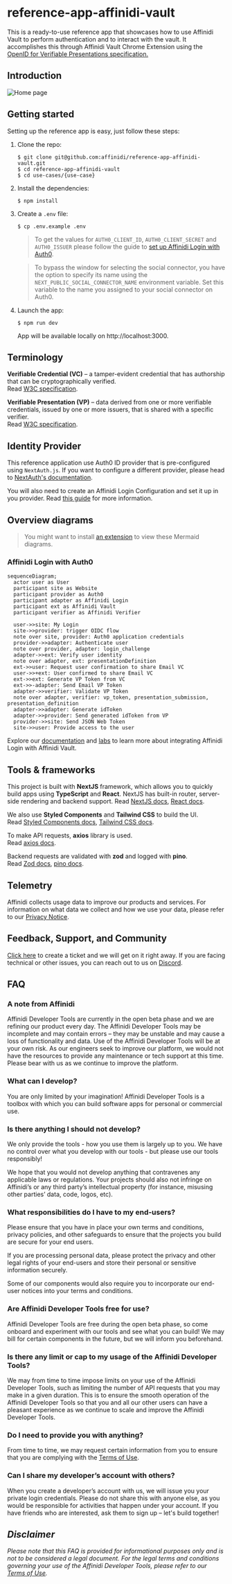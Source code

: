 # reference-app-affinidi-vault

This is a ready-to-use reference app that showcases how to use Affinidi Vault to perform authentication and to interact with the vault. It accomplishes this through Affinidi Vault Chrome Extension using the [OpenID for Verifiable Presentations specification.](https://openid.net/specs/openid-4-verifiable-presentations-1_0.html)

## Introduction

![Home page](./docs/home_page.png)

## Getting started

Setting up the reference app is easy, just follow these steps:  
1. Clone the repo:
    ```
    $ git clone git@github.com:affinidi/reference-app-affinidi-vault.git
    $ cd reference-app-affinidi-vault
    $ cd use-cases/{use-case}
    ```
2. Install the dependencies:
    ```
    $ npm install
    ```
3. Create a `.env` file:
    ```
    $ cp .env.example .env
    ```

    > To get the values for `AUTH0_CLIENT_ID`, `AUTH0_CLIENT_SECRET` and `AUTH0_ISSUER` please follow the guide to [set up Affinidi Login with Auth0](./guides/auth0/setup-auth0.md).

    > To bypass the window for selecting the social connector, you have the option to specify its name using the `NEXT_PUBLIC_SOCIAL_CONNECTOR_NAME` environment variable. Set this variable to the name you assigned to your social connector on Auth0.

4. Launch the app:
    ```
    $ npm run dev
    ```
    
    App will be available locally on http://localhost:3000.

## Terminology

**Verifiable Credential (VC)** – a tamper-evident credential that has authorship that can be cryptographically verified.  
Read [W3C specification](https://www.w3.org/TR/vc-data-model/).

**Verifiable Presentation (VP)** – data derived from one or more verifiable credentials, issued by one or more issuers, that is shared with a specific verifier.  
Read [W3C specification](https://www.w3.org/TR/vc-data-model/).

## Identity Provider

This reference application use Auth0 ID provider that is pre-configured using `NextAuth.js`. If you want to configure a different provider, please head to [NextAuth's documentation](https://next-auth.js.org/providers/).

You will also need to create an Affinidi Login Configuration and set it up in you provider. Read [this guide](./guides/setup-login-config.md) for more information.

## Overview diagrams

> You might want to install [an extension](https://marketplace.visualstudio.com/items?itemName=bierner.markdown-mermaid) to view these Mermaid diagrams.

### Affinidi Login with Auth0

```mermaid
sequenceDiagram;
  actor user as User
  participant site as Website
  participant provider as Auth0
  participant adapter as Affinidi Login
  participant ext as Affinidi Vault
  participant verifier as Affinidi Verifier

  user->>site: My Login
  site->>provider: trigger OIDC flow
  note over site, provider: Auth0 application credentials
  provider->>adapter: Authenticate user
  note over provider, adapter: login_challenge
  adapter->>ext: Verify user identity
  note over adapter, ext: presentationDefinition
  ext->>user: Request user confirmation to share Email VC 
  user->>+ext: User confirmed to share Email VC
  ext->>ext: Generate VP Token from VC
  ext->>-adapter: Send Email VP Token
  adapter->>verifier: Validate VP Token
  note over adapter, verifier: vp_token, presentation_submission, presentation_definition
  adapter->>adapter: Generate idToken
  adapter->>provider: Send generated idToken from VP
  provider->>site: Send JSON Web Token
  site->>user: Provide access to the user
```

Explore our [documentation](https://docs.affinidi.com/docs/) and [labs](https://docs.affinidi.com/labs/) to learn more about integrating Affinidi Login with Affinidi Vault.

## Tools & frameworks

This project is built with **NextJS** framework, which allows you to quickly build apps using **TypeScript** and **React**. NextJS has built-in router, server-side rendering and backend support.
Read [NextJS docs](https://nextjs.org/docs/getting-started), [React docs](https://reactjs.org/docs/getting-started.html).  

We also use **Styled Components** and **Tailwind CSS** to build the UI.  
Read [Styled Components docs](https://styled-components.com/docs), [Tailwind CSS docs](https://tailwindcss.com/docs/installation).  

To make API requests, **axios** library is used.  
Read [axios docs](https://axios-http.com/docs/intro).  

Backend requests are validated with **zod** and logged with **pino**.  
Read [Zod docs](https://www.npmjs.com/package/zod), [pino docs](https://www.npmjs.com/package/pino).  

## Telemetry

Affinidi collects usage data to improve our products and services. For information on what data we collect and how we use your data, please refer to our [Privacy Notice](https://www.affinidi.com/privacy-notice).

## Feedback, Support, and Community

[Click here](https://github.com/affinidi/reference-app-affinidi-vault/issues) to create a ticket and we will get on it right away. If you are facing technical or other issues, you can reach out to us on [Discord](https://discord.com/invite/jx2hGBk5xE).

## FAQ

### A note from Affinidi

Affinidi Developer Tools are currently in the open beta phase and we are refining our product every day. The Affinidi Developer Tools may be incomplete and may contain errors – they may be unstable and may cause a loss of functionality and data. Use of the Affinidi Developer Tools will be at your own risk. As our engineers seek to improve our platform, we would not have the resources to provide any maintenance or tech support at this time. Please bear with us as we continue to improve the platform.

### What can I develop?

You are only limited by your imagination! Affinidi Developer Tools is a toolbox with which you can build software apps for personal or commercial use.

### Is there anything I should not develop?

We only provide the tools - how you use them is largely up to you. We have no control over what you develop with our tools - but please use our tools responsibly!

We hope that you would not develop anything that contravenes any applicable laws or regulations. Your projects should also not infringe on Affinidi’s or any third party’s intellectual property (for instance, misusing other parties’ data, code, logos, etc).

### What responsibilities do I have to my end-users?

Please ensure that you have in place your own terms and conditions, privacy policies, and other safeguards to ensure that the projects you build are secure for your end users.

If you are processing personal data, please protect the privacy and other legal rights of your end-users and store their personal or sensitive information securely.

Some of our components would also require you to incorporate our end-user notices into your terms and conditions.

### Are Affinidi Developer Tools free for use?

Affinidi Developer Tools are free during the open beta phase, so come onboard and experiment with our tools and see what you can build! We may bill for certain components in the future, but we will inform you beforehand.

### Is there any limit or cap to my usage of the Affinidi Developer Tools?

We may from time to time impose limits on your use of the Affinidi Developer Tools, such as limiting the number of API requests that you may make in a given duration. This is to ensure the smooth operation of the Affinidi Developer Tools so that you and all our other users can have a pleasant experience as we continue to scale and improve the Affinidi Developer Tools.

### Do I need to provide you with anything?

From time to time, we may request certain information from you to ensure that you are complying with the [Terms of Use](https://www.affinidi.com/terms-of-use).

### Can I share my developer’s account with others?

When you create a developer’s account with us, we will issue you your private login credentials. Please do not share this with anyone else, as you would be responsible for activities that happen under your account. If you have friends who are interested, ask them to sign up – let's build together!

## _Disclaimer_

_Please note that this FAQ is provided for informational purposes only and is not to be considered a legal document. For the legal terms and conditions governing your use of the Affinidi Developer Tools, please refer to our [Terms of Use](https://www.affinidi.com/terms-of-use)._
